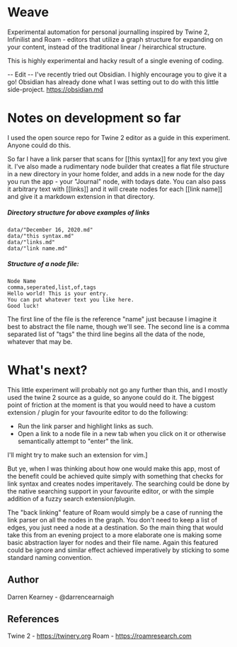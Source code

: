 # Weave
Experimental automation for personal journalling inspired by Twine 2, Infinilist and Roam - editors that utilize a graph structure for expanding on your content, instead of the traditional linear / heirarchical structure.

This is highly experimental and hacky result of a single evening of coding.

-- Edit -- I've recently tried out Obsidian. I highly encourage you to give it a go! Obsidian has already done what I was setting out to do with this little side-project. https://obsidian.md

# Notes on development so far
I used the open source repo for Twine 2 editor as a guide in this experiment. Anyone could do this.

So far I have a link parser that scans for [[this syntax]] for any text you give it. I've also made a rudimentary node builder that creates a flat file structure in a new directory in your home folder, and adds in a new node for the day you run the app - your "Journal" node, with todays date. You can also pass it arbitrary text with [[links]] and it will create nodes for each [[link name]] and give it a markdown extension in that directory.

##### Directory structure for above examples of links
```
data/"December 16, 2020.md"
data/"this syntax.md"
data/"links.md"
data/"link name.md"
```

##### Structure of a node file:
```
Node Name
comma,seperated,list,of,tags
Hello world! This is your entry.
You can put whatever text you like here.
Good luck!
```
The first line of the file is the reference "name" just because I imagine it best to abstract the file name, though we'll see.
The second line is a comma separated list of "tags"
the third line begins all the data of the node, whatever that may be.

# What's next?
This little experiment will probably not go any further than this, and I mostly used the twine 2 source as a guide, so anyone could do it.
The biggest point of friction at the moment is that you would need to have a custom extension / plugin for your favourite editor to do the following:
* Run the link parser and highlight links as such.
* Open a link to a node file in a new tab when you click on it or otherwise semantically attempt to "enter" the link.

I'll might try to make such an extension for vim.]

But ye, when I was thinking about how one would make this app, most of the benefit could be achieved quite simply with something that checks for link syntax and creates nodes imperitavely. The searching could be done by the native searching support in your favourite editor, or with the simple addition of a fuzzy search extension/plugin.

The "back linking" feature of Roam would simply be a case of running the link parser on all the nodes in the graph. You don't need to keep a list of edges, you just need a node at a destination. So the main thing that would take this from an evening project to a more elaborate one is making some basic abstraction layer for nodes and their file name. Again this featured could be ignore and similar effect achieved imperatively by sticking to some standard naming convention.

## Author
Darren Kearney - @darrencearnaigh

## References
Twine 2 - https://twinery.org
Roam - https://roamresearch.com
